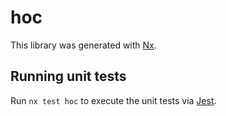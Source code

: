 # hoc

This library was generated with [Nx](https://nx.dev).

## Running unit tests

Run `nx test hoc` to execute the unit tests via [Jest](https://jestjs.io).
